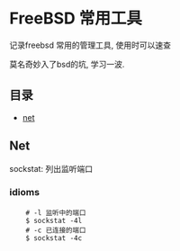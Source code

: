 # FreeBSD 常用工具
  记录freebsd 常用的管理工具, 使用时可以速查
  
  莫名奇妙入了bsd的坑, 学习一波.
  
## 目录  
  
  - [net](#Net)

## Net
  
  sockstat:     列出监听端口

### idioms

```
    # -l 监听中的端口
	$ sockstat -4l 
	# -c 已连接的端口
	$ sockstat -4c

	
```
  
  
